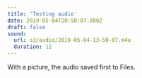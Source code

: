 ```yaml
---
title: 'Testing audio'
date: 2019-05-04T20:50:07.000Z
draft: false
sound:
  url: s3/audio/2019-05-04-13-50-07.m4a
  duration: 12
---
```


With a picture, the audio saved first to Files.